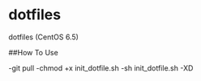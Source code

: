 dotfiles
========

dotfiles (CentOS 6.5)

##How To Use

-git pull
-chmod +x init_dotfile.sh
-sh init_dotfile.sh
-XD
